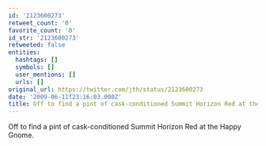 ```yaml
---
id: '2123600273'
retweet_count: '0'
favorite_count: '0'
id_str: '2123600273'
retweeted: false
entities:
  hashtags: []
  symbols: []
  user_mentions: []
  urls: []
original_url: https://twitter.com/jth/status/2123600273
date: '2009-06-11T23:16:03.000Z'
title: Off to find a pint of cask-conditioned Summit Horizon Red at the Happy Gnome.
---
```


Off to find a pint of cask-conditioned Summit Horizon Red at the Happy Gnome.